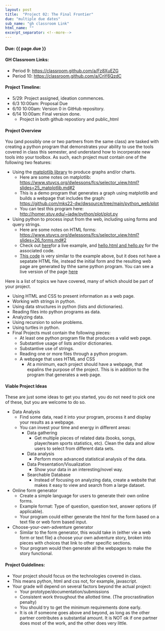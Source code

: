 ```yaml
---
layout: post
title:  "Project 02: The Final Frontier"
due: "multiple due dates"
sub_name: "gh classroom Link"
html_name: ""
excerpt_separator: <!--more-->
---
```


#### Due: {{ page.due }}
#### GH Classroom Links:
* Period 9: <https://classroom.github.com/a/Fz8XuEZG>
* Period 10: <https://classroom.github.com/a/CnY6QzdC>

#### Project Timeline:
- 5/29: Project assigned, ideation commences.
- 6/3 10:00am: Proposal Due
- 6/10 10:00am: Version 0 in GitHub repository.
- 6/14 10:00am: Final version done.
  - Project in both github repostiory and public_html



#### Project Overview
You (and possibly one or two partners from the same class) are tasked with creating a python program that demonstrates your ability to use the tools covered in class this semester, and understand how to incorperate new tools into your toolbox. As such, each project must contain one of the following two features:
* Using the [matplotlib library](https://matplotlib.org/stable/) to produce graphs and/or charts.
  - Here are some notes on matplotlib: <https://www.stuycs.org/dwlessons/fcs/selector_view.html?slides=25_matplotlib.md#2>
  - This is a demo program that generates a graph using matplotlib and builds a webpage that includes the graph: <https://github.com/mks22-dw/dwsource/tree/main/python_web/plot>
  - You can test this program here: <http://homer.stuy.edu/~jadw/python/plot/plot.py>
* Using python to process input from the web, including using forms and query strings.
  - Here are some notes on HTML forms: <https://www.stuycs.org/dwlessons/fcs/selector_view.html?slides=26_forms.md#2>
  - Check out [here](http://homer.stuy.edu/~jadw/python/hello.html)for a live example, and [hello.html and hello.py](https://github.com/stuycs-gh-classrooms/09-web-jonalf/tree/main/python) for the associated code.
  - [This code](https://github.com/mks22-dw/dwsource/blob/main/python_web/dynaform.py) is very similar to the example above, but it does not have a sepatate HTML file, instead the initial form and the resulting web page are generated by thhe same python program. You can see a live version of the page [here](http://homer.stuy.edu/~jadw/python/dynaform.py)

Here is a list of topics we have covered, many of which should be part of your project.
* Using HTML and CSS to present information as a web page.
* Working with strings in python.
* Using data structures in python (lists and dictionaries).
* Reading files into python programs as data.
* Analyzing data.
* Using recursion to solve problems.
* Using turtles in python.
* Final Projects must contain the following pieces:
  * At least one python program file that produces a valid web page.
  * Substantive usage of lists and/or dictionaries.
  * Substantive use of strings.
  * Reading one or more files through a python program.
  * A webpage that uses HTML and CSS
    - At a minimum, each project should have a webpage, that expalins the purpose of the project. This is in addition to the program that generates a web page.

#### Viable Project Ideas
These are just some ideas to get you started, you do not need to pick one of these, but you are welcome to do so.
* Data Analysis
  * Find some data, read it into your program, process it and display your results as a webpage.
  * You can invest your time and energy in different areas:
    * Data gathering
      * Get multiple pieces of related data (books, songs, player/team sports statistics, etc). Clean the data and allow users to select from different data sets.
    * Data analysis
      * Perform more advanced statistical analysis of the data.
    * Data Presentation/Visualization
      * Show your data in an interesting/novel way.
    * Searchable Database
      * Instead of focusing on analyzing data, create a website that makes it easy to view and search from a large dataset.
* Online form generator
  * Create a simple language for users to generate their own online forms.
  * Example format: Type of question, question text, answer options (if applicable).
  * Your program could either generate the html for the form based on a text file or web form based input.
* Choose-your-own-adventure generator
  * Similar to the form generator, this would take in (either vie a web form or text file) a choose your own adventure story, broken into pieces with choices that link to other specific sections.
  * Your program would then generate all the webpages to make the story functional.


#### Project Guidelines:
* Your project should focus on the technologies covered in class.
* This means python, html and css not, for example, javascript.
* Your grade will depend on several factors beyond the actual project:
  * Your prototype/documentation/submissions
  * Consistent work throughout the allotted time. (The procrastination penalty)
  * You should try to get the minimum requirements done early.
  * It is ok if someone goes above and beyond, as long as the other partner contributes a substantial amount. It is NOT ok if one partner does most of the work, and the other does very little.

